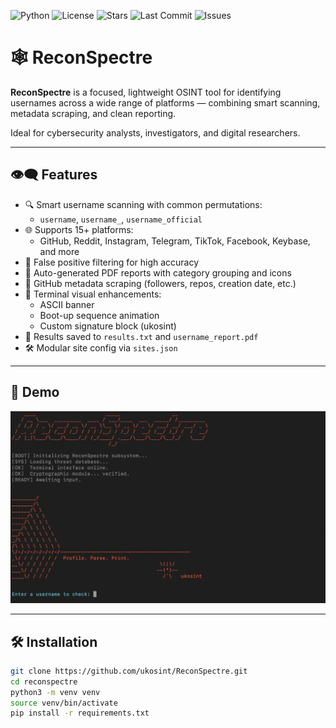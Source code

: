 ![Python](https://img.shields.io/badge/python-3.11+-blue)
![License](https://img.shields.io/github/license/ukosint/ReconSpectre)
![Stars](https://img.shields.io/github/stars/ukosint/ReconSpectre?style=social)
![Last Commit](https://img.shields.io/github/last-commit/ukosint/ReconSpectre)
![Issues](https://img.shields.io/github/issues/ukosint/ReconSpectre)




# 🕸️ ReconSpectre

**ReconSpectre** is a focused, lightweight OSINT tool for identifying usernames across a wide range of platforms — combining smart scanning, metadata scraping, and clean reporting.

Ideal for cybersecurity analysts, investigators, and digital researchers.

---

## 👁️‍🗨️ Features

- 🔍 Smart username scanning with common permutations:
  - `username`, `username_`, `username_official`
- 🌐 Supports 15+ platforms:
  - GitHub, Reddit, Instagram, Telegram, TikTok, Facebook, Keybase, and more
- 🎯 False positive filtering for high accuracy
- 📄 Auto-generated PDF reports with category grouping and icons
- 🧠 GitHub metadata scraping (followers, repos, creation date, etc.)
- 🎨 Terminal visual enhancements:
  - ASCII banner
  - Boot-up sequence animation
  - Custom signature block (ukosint)
- 📝 Results saved to `results.txt` and `username_report.pdf`
- 🛠️ Modular site config via `sites.json`

---

## 📸 Demo

![Terminal screenshot of ReconSpectre scanning](demo.png)  

---

## 🛠️ Installation

```bash
git clone https://github.com/ukosint/ReconSpectre.git
cd reconspectre
python3 -m venv venv
source venv/bin/activate
pip install -r requirements.txt
